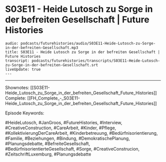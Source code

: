 # S03E11 - Heide Lutosch zu Sorge in der befreiten Gesellschaft | Future Histories

```audio-note
audio: podcasts/futurehistories/audio/S03E11-Heide-Lutosch-zu-Sorge-in-der-befreiten-Gesellschaft.mp3
title: S03E11 - Heide Lutosch zu Sorge in der befreiten Gesellschaft | Future Histories
transcript: podcasts/futurehistories/transcripts/S03E11-Heide-Lutosch-zu-Sorge-in-der-befreiten-Gesellschaft.srt
liveUpdate: true
---

```
---

Shownotes: [[S03E11-Heide_Lutosch_zu_Sorge_in_der_befreiten_Gesellschaft_Future_Histories]]
Complete: [[FH_Complete_-_S03E11-Heide_Lutosch_zu_Sorge_in_der_befreiten_Gesellschaft_Future_Histories]]

Episode Keywords:

#HeideLutosch, #JanGroos, #FutureHistories, #Interview, #CreativeConstruction, #CareArbeit, #Kinder, #Pflege, #KollektivierungDerCareArbeit, #Kinderbetreuung, #Bedürfnisorientierung, #Familie, #Beziehungen, #Bindung, #DemokratischePlanung, #Planungsdebatte, #BefreiteGesellschaft, #BedürfnisorientierteGesellschaft, #Sorge, #CreativeConstrucion, #ZeitschriftLuxemburg, #Planungsdebatte
